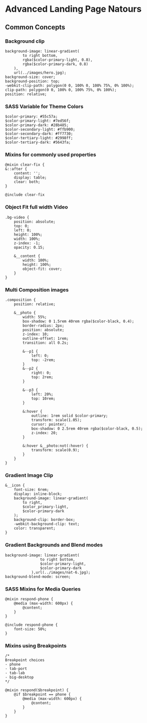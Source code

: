 # Advanced Landing Page Natours

## Common Concepts

### Background clip

    background-image: linear-gradient(
            to right bottom,
            rgba($color-primary-light, 0.8),
            rgba($color-primary-dark, 0.8)
        ),
        url(../images/hero.jpg);
    background-size: cover;
    background-position: top;
    -webkit-clip-path: polygon(0 0, 100% 0, 100% 75%, 0% 100%);
    clip-path: polygon(0 0, 100% 0, 100% 75%, 0% 100%);
    position: relative;

### SASS Variable for Theme Colors

    $color-primary: #55c57a;
    $color-primary-light: #7ed56f;
    $color-primary-dark: #28b485;
    $color-secondary-light: #ffb900;
    $color-secondary-dark: #ff7730;
    $color-tertiary-light: #2998ff;
    $color-tertiary-dark: #5643fa;

### Mixins for commonly used properties

    @mixin clear-fix {
    &::after {
        content: '';
        display: table;
        clear: both;
    }

    @include clear-fix

### Object Fit full width Video

    .bg-video {
        position: absolute;
        top: 0;
        left: 0;
        height: 100%;
        width: 100%;
        z-index: -1;
        opacity: 0.15;

        &__content {
            width: 100%;
            height: 100%;
            object-fit: cover;
        }
    }

### Multi Composition images

    .composition {
        position: relative;

        &__photo {
            width: 55%;
            box-shadow: 0 1.5rem 40rem rgba($color-black, 0.4);
            border-radius: 2px;
            position: absolute;
            z-index: 10;
            outline-offset: 1rem;
            transition: all 0.2s;

            &--p1 {
                left: 0;
                top: -2rem;
            }
            &--p2 {
                right: 0;
                top: 2rem;
            }

            &--p3 {
                left: 20%;
                top: 10rem;
            }

            &:hover {
                outline: 1rem solid $color-primary;
                transform: scale(1.05);
                cursor: pointer;
                box-shadow: 0 2.5rem 40rem rgba($color-black, 0.5);
                z-index: 20;
            }

            &:hover &__photo:not(:hover) {
                transform: scale(0.9);
            }
        }
    }

### Gradient Image Clip

    &__icon {
        font-size: 6rem;
        display: inline-block;
        background-image: linear-gradient(
            to right,
            $color_primary-light,
            $color-primary-dark
        );
        background-clip: border-box;
        -webkit-background-clip: text;
        color: transparent;
    }

### Gradient Backgrounds and Blend modes

    background-image: linear-gradient(
                    to right bottom,
                    $color-primary-light,
                    $color-primary-dark
                ),url(../images/nat-6.jpg);
    background-blend-mode: screen;

### SASS Mixins for Media Queries

    @mixin respond-phone {
        @media (max-width: 600px) {
            @content;
        }
    }

    @include respond-phone {
        font-size: 50%;
    }

### Mixins using Breakpoints

    /*
    Breakpoint choices
    - phone
    - tab-port
    - tab-lab
    - big-desktop
    */

    @mixin respond($breakpoint) {
        @if $breakpoint == phone {
            @media (max-width: 600px) {
                @content;
            }
        }
    }
